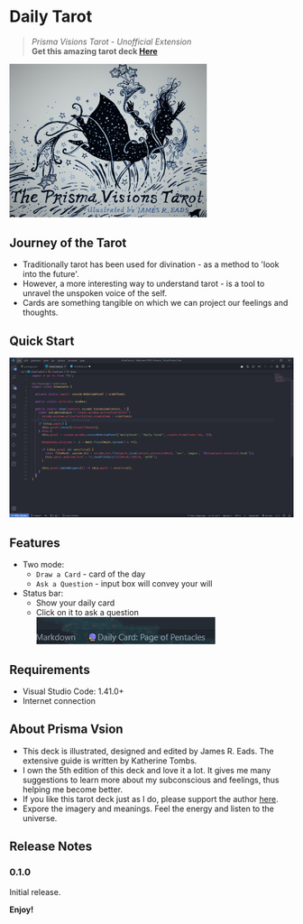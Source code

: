 # Daily Tarot

> _Prisma Visions Tarot - Unofficial Extension_ <br/>
> **Get this amazing tarot deck [Here](https://www.jamesreadsmerch.com/products/prismavisions)**

<img src="images/header.jpg" width="350px">

## Journey of the Tarot

- Traditionally tarot has been used for divination - as a method to 'look into the future'.
- However, a more interesting way to understand tarot - is a tool to unravel the unspoken voice of the self.
- Cards are something tangible on which we can project our feelings and thoughts.

## Quick Start

![](images/demo.gif)

## Features

- Two mode: 
  - `Draw a Card` - card of the day
  - `Ask a Question` - input box will convey your will
- Status bar:
  - Show your daily card
  - Click on it to ask a question  
![](/images/status.png)

## Requirements

- Visual Studio Code: 1.41.0+
- Internet connection

## About Prisma Vsion

- This deck is illustrated, designed and edited by James R. Eads. The extensive guide is written by Katherine Tombs.
- I own the 5th edition of this deck and love it a lot. It gives me many suggestions to learn more about my subconscious and feelings, thus helping me become better.
- If you like this tarot deck just as I do, please support the author [here](https://www.jamesreadsmerch.com/products/prismavisions).
- Expore the imagery and meanings. Feel the energy and listen to the universe.

## Release Notes

### 0.1.0

Initial release.


**Enjoy!**

